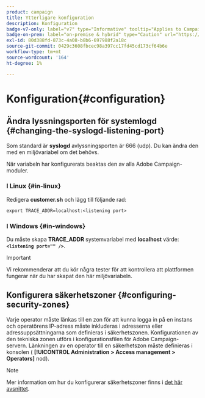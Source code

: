 ```yaml
---
product: campaign
title: Ytterligare konfiguration
description: Konfiguration
badge-v7-only: label="v7" type="Informative" tooltip="Applies to Campaign Classic v7 only"
badge-on-prem: label="on-premise & hybrid" type="Caution" url="https://experienceleague.adobe.com/docs/campaign-classic/using/installing-campaign-classic/architecture-and-hosting-models/hosting-models-lp/hosting-models.html?lang=en" tooltip="Applies to on-premise and hybrid deployments only"
exl-id: 80d388fd-873c-4a08-b8b6-697988f2a18c
source-git-commit: 0429c3608fbcec98a397cc17fd45cd173cf64b6e
workflow-type: tm+mt
source-wordcount: '164'
ht-degree: 1%

---
```


# Konfiguration{#configuration}



## Ändra lyssningsporten för systemlogd {#changing-the-syslogd-listening-port}

Som standard är **syslogd** avlyssningsporten är 666 (udp). Du kan ändra den med en miljövariabel om det behövs.

När variabeln har konfigurerats beaktas den av alla Adobe Campaign-moduler.

### I Linux {#in-linux}

Redigera **customer.sh** och lägg till följande rad:

```
export TRACE_ADDR=localhost:<listening port>
```

### I Windows {#in-windows}

Du måste skapa **TRACE_ADDR** systemvariabel med **localhost** värde: **`<listening port="" />`**.

>[!IMPORTANT]
>
>Vi rekommenderar att du kör några tester för att kontrollera att plattformen fungerar när du har skapat den här miljövariabeln.

## Konfigurera säkerhetszoner {#configuring-security-zones}

Varje operator måste länkas till en zon för att kunna logga in på en instans och operatörens IP-adress måste inkluderas i adresserna eller adressuppsättningarna som definieras i säkerhetszonen. Konfigurationen av den tekniska zonen utförs i konfigurationsfilen för Adobe Campaign-servern. Länkningen av en operator till en säkerhetszon måste definieras i konsolen ( **[!UICONTROL Administration > Access management > Operators]** nod).

>[!NOTE]
>
>Mer information om hur du konfigurerar säkerhetszoner finns i [det här avsnittet](../../installation/using/security-zones.md).
